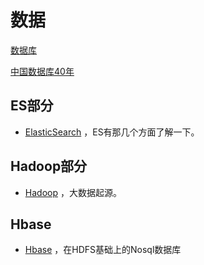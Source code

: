 # 数据

[数据库](database.md)

[中国数据库40年](database_in_china_40y.md)



## ES部分

- [ElasticSearch](es\README.md) ，ES有那几个方面了解一下。

## Hadoop部分

-  [Hadoop](hadoop\README.md) ，大数据起源。

## Hbase

-  [Hbase](hbase\README.md) ，在HDFS基础上的Nosql数据库